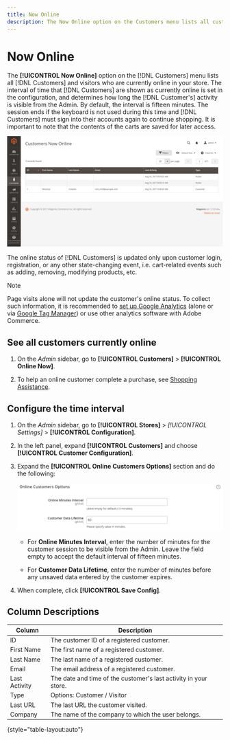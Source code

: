 ```yaml
---
title: Now Online
description: The Now Online option on the Customers menu lists all customers and visitors who are currently online in your store.
---
```


# Now Online

The **[!UICONTROL Now Online]** option on the [!DNL Customers] menu lists all [!DNL Customers] and visitors who are currently online in your store. The interval of time that [!DNL Customers] are shown as currently online is set in the configuration, and determines how long the [!DNL Customer's] activity is visible from the Admin. By default, the interval is fifteen minutes. The session ends if the keyboard is not used during this time and [!DNL Customers] must sign into their accounts again to continue shopping. It is important to note that the contents of the carts are saved for later access.

![Online Customers](assets/customers-now-online.png)

The online status of [!DNL Customers] is updated only upon customer login, registration, or any other state-changing event, i.e. cart-related events such as adding, removing, modifying products, etc.

>[!NOTE]
>
> Page visits alone will not update the customer's online status. To collect such information, it is recommended to [set up Google Analytics](../merchandising-promotions/google-analytics.md) (alone or via [Google Tag Manager](../merchandising-promotions/google-tag-manager.md)) or use other analytics software with Adobe Commerce.

## See all customers currently online

1. On the _Admin_ sidebar, go to **[!UICONTROL Customers]** > **[!UICONTROL Online Now]**.

1. To help an online customer complete a purchase, see [Shopping Assistance](../stores-purchase/introduction.md#shopping-assistance).

## Configure the time interval

1. On the _Admin_ sidebar, go to **[!UICONTROL Stores]** > _[!UICONTROL Settings]_ > **[!UICONTROL Configuration]**.

1. In the left panel, expand **[!UICONTROL Customers]** and choose **[!UICONTROL Customer Configuration]**.

1. Expand the **[!UICONTROL Online Customers Options]** section and do the following:

      ![Online Customer options](assets/customer-configuration-online-customers-options.png)

      - For **Online Minutes Interval**, enter the number of minutes for the customer session to be visible from the Admin. Leave the field empty to accept the default interval of fifteen minutes.

      - For **Customer Data Lifetime**, enter the number of minutes before any unsaved data entered by the customer expires.

1. When complete, click **[!UICONTROL Save Config]**.

## Column Descriptions

|Column|Description|
| --- | --- |
| ID | The customer ID of a registered customer. |
| First Name | The first name of a registered customer. |
| Last Name | The last name of a registered customer. |
| Email | The email address of a registered customer. |
| Last Activity | The date and time of the customer's last activity in your store. |
| Type | Options: Customer / Visitor |
| Last URL | The last URL the customer visited. |
| Company | The name of the company to which the user belongs. |

{style="table-layout:auto"}
